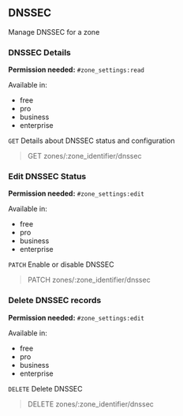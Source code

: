 ## DNSSEC

Manage DNSSEC for a zone

### DNSSEC Details

**Permission needed:** `#zone_settings:read`

Available in:

* free
* pro
* business
* enterprise

`GET` Details about DNSSEC status and configuration

> GET zones/:zone_identifier/dnssec


### Edit DNSSEC Status

**Permission needed:** `#zone_settings:edit`

Available in:

* free
* pro
* business
* enterprise

`PATCH` Enable or disable DNSSEC

> PATCH zones/:zone_identifier/dnssec


### Delete DNSSEC records

**Permission needed:** `#zone_settings:edit`

Available in:

* free
* pro
* business
* enterprise

`DELETE` Delete DNSSEC

> DELETE zones/:zone_identifier/dnssec

